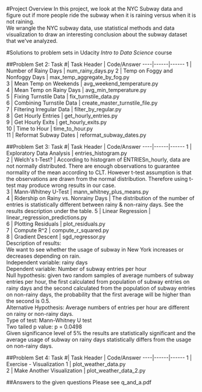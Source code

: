#Project Overview
In this project, we look at the NYC Subway data and figure out if more people ride the subway when it is raining versus when it is not raining.  
We wrangle the NYC subway data, use statistical methods and data visualization to draw an interesting conclusion about the subway dataset that we've analyzed.

#Solutions to problem sets in Udacity *Intro to Data Science* course

##Problem Set 2:
Task #| Task Header | Code/Answer
----|------|------
1 | Number of Rainy Days | num_rainy_days.py
2 | Temp on Foggy and Nonfoggy Days | max_temp_aggregate_by_fog.py  
3 | Mean Temp on Weekends | avg_weekend_temperature.py   
4 | Mean Temp on Rainy Days | avg_min_temperature.py  
5 | Fixing Turnstile Data | fix_turnstile_data.py  
6 | Combining Turnstile Data | create_master_turnstile_file.py  
7 | Filtering Irregular Data | filter_by_regular.py  
8 | Get Hourly Entries | get_hourly_entries.py  
9 | Get Hourly Exits | get_hourly_exits.py  
10 | Time to Hour | time_to_hour.py  
11 | Reformat Subway Dates | reformat_subway_dates.py  

##Problem Set 3:
Task #| Task Header | Code/Answer
----|------|------
1 | Exploratory Data Analysis | entries_histogram.py  
2 | Welch's t-Test? | According to histogram of ENTRIESn_hourly, data are not normally distributed. There are enough observations to guarantee normality of the mean according to CLT. However t-test assumption is that the observations are drawn from the normal distribution. Therefore using t-test may produce wrong results in our case.  
3 | Mann-Whitney U-Test | mann_whitney_plus_means.py  
4 | Ridership on Rainy vs. Nonrainy Days |  The distribution of the number of entries is statistically different between rainy & non-rainy days. See the results description under the table.
5 | Linear Regression | linear_regression_predictions.py  
6 | Plotting Residuals | plot_residuals.py  
7 | Compute R^2 | compute_r_squared.py  
8 | Gradient Descent | sgd_regressor.py   
Description of results:  
We want to see whether the usage of subway in New York increases or decreases depending on rain.  
Independent variable: rainy days  
Dependent variable: Number of subway entries per hour  
Null hypothesis: given two random samples of average numbers of subway entries per hour, the first calculated from population of subway entries on rainy days and the second calculated from the population of subway entries on non-rainy days, the probability that the first average will be higher than the second is 0.5.  
Alternative Hypothesis: Average numbers of entries per hour are different on rainy or non-rainy days.  
Type of test: Mann-Whitney U test  
Two tailed p value: p = 0.0498  
Given significance level of 5% the results are statistically significant and the average usage of subway on rainy days statistically differs from the usage on non-rainy days.  

##Problem Set 4:
Task #| Task Header | Code/Answer
----|------|------
1 | Exercise - Visualization 1 | plot_weather_data.py   
2 | Make Another Visualization | plot_weather_data_2.py   

##Answers to the given questions
Please see q_and_a.pdf
